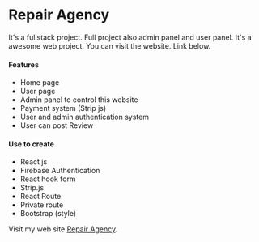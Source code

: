 # Repair Agency

It's a fullstack project. Full project also admin panel and user panel. It's a awesome web project. You can visit the website. Link below.

#### Features
* Home page
* User page
* Admin panel to control this website
* Payment system (Strip js)
* User and admin authentication system
* User can post Review

#### Use to create
* React js
* Firebase Authentication
* React hook form
* Strip.js
* React Route
* Private route
* Bootstrap (style)


Visit my web site [Repair Agency]().
